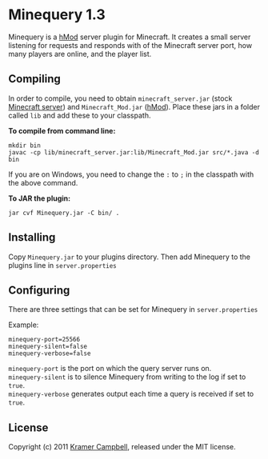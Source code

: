 # Minequery 1.3

Minequery is a [hMod](http://www.minecraftforum.net/viewtopic.php?t=23340) server plugin for Minecraft. It creates a small server listening for requests and responds with of the Minecraft server port, how many players are online, and the player list.

## Compiling

In order to compile, you need to obtain `minecraft_server.jar` (stock [Minecraft server](http://minecraft.net/download.jsp)) and `Minecraft_Mod.jar` ([hMod](http://www.minecraftforum.net/viewtopic.php?t=23340)). Place these jars in a folder called `lib` and add these to your classpath.

**To compile from command line:**

    mkdir bin
    javac -cp lib/minecraft_server.jar:lib/Minecraft_Mod.jar src/*.java -d bin

If you are on Windows, you need to change the `:` to `;` in the classpath with the above command.

**To JAR the plugin:**

    jar cvf Minequery.jar -C bin/ .

## Installing

Copy `Minequery.jar` to your plugins directory. Then add Minequery to the plugins line in `server.properties`

## Configuring

There are three settings that can be set for Minequery in `server.properties`

Example:

    minequery-port=25566
    minequery-silent=false
    minequery-verbose=false

`minequery-port` is the port on which the query server runs on.  
`minequery-silent` is to silence Minequery from writing to the log if set to `true`.  
`minequery-verbose` generates output each time a query is received if set to `true`.  

## License

Copyright (c) 2011 [Kramer Campbell](http://kramerc.com), released under the MIT license.